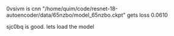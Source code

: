 
0vsivm is cnn "/home/quim/code/resnet-18-autoencoder/data/65nzbo/model_65nzbo.ckpt" 
gets loss 0.0610


sjc0bq is good. lets load the model

